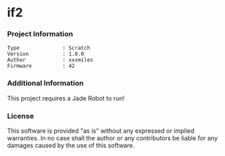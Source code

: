 if2
================



### Project Information
```
Type              : Scratch
Version           : 1.0.0
Author            : xxxmiles
Firmware          : 42
```

### Additional Information
This project requires a Jade Robot to run!

### License
This software is provided "as is" without any expressed or implied warranties.  In no case shall the author or any contributors be liable for any damages caused by the use of this software.

